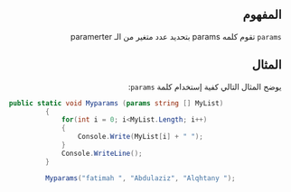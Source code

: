 <div dir="rtl">



## المفهوم 

`params`
تقوم كلمه params بتحديد عدد متغير من الـ paramerter 
 
## المثال
يوضح المثال التالي كفية إستخدام كلمة `params`:
</div>

```C#
   public static void Myparams (params string [] MyList)
            {
                for(int i = 0; i<MyList.Length; i++)
                {
                    Console.Write(MyList[i] + " ");
                }
                Console.WriteLine();
            }

            Myparams("fatimah ", "Abdulaziz", "Alqhtany ");

```

